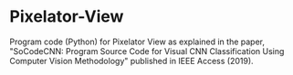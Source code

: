 # Pixelator-View
Program code (Python) for Pixelator View as explained in the paper, "SoCodeCNN: Program Source Code for Visual CNN Classification Using Computer Vision Methodology" published in IEEE Access (2019).
